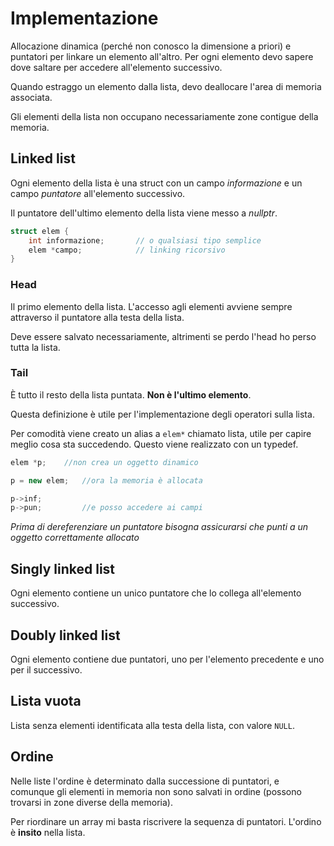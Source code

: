 # Implementazione

Allocazione dinamica (perché non conosco la dimensione a priori) e puntatori
per linkare un elemento all'altro.
Per ogni elemento devo sapere dove saltare per accedere all'elemento successivo.

Quando estraggo un elemento dalla lista, devo deallocare l'area di memoria associata.

Gli elementi della lista non occupano necessariamente zone contigue della memoria.

## Linked list

Ogni elemento della lista è una struct con un campo _informazione_ e un campo
_puntatore_ all'elemento successivo.

Il puntatore dell'ultimo elemento della lista viene messo a _nullptr_.

```c++
struct elem {
    int informazione;       // o qualsiasi tipo semplice
    elem *campo;            // linking ricorsivo
}
```

### Head

Il primo elemento della lista. L'accesso agli elementi avviene sempre
attraverso il puntatore alla testa della lista.

Deve essere salvato necessariamente, altrimenti se perdo l'head ho perso tutta
la lista.

### Tail

È tutto il resto della lista puntata. **Non è l'ultimo elemento**.

Questa definizione è utile per l'implementazione degli operatori sulla lista.

Per comodità viene creato un alias a `elem*` chiamato lista, utile per capire
meglio cosa sta succedendo. Questo viene realizzato con un typedef.

```c++
elem *p;    //non crea un oggetto dinamico

p = new elem;   //ora la memoria è allocata

p->inf;
p->pun;         //e posso accedere ai campi
```

_Prima di dereferenziare un puntatore bisogna assicurarsi che punti a un oggetto
correttamente allocato_

## Singly linked list

Ogni elemento contiene un unico puntatore che lo collega all'elemento successivo.

## Doubly linked list

Ogni elemento contiene due puntatori, uno per l'elemento precedente e uno per il successivo.

## Lista vuota

Lista senza elementi identificata alla testa della lista, con valore `NULL`.

## Ordine

Nelle liste l'ordine è determinato dalla successione di puntatori, e comunque gli elementi
in memoria non sono salvati in ordine (possono trovarsi in zone diverse della memoria).

Per riordinare un array mi basta riscrivere la sequenza di puntatori. L'ordino è **insito**
nella lista.
